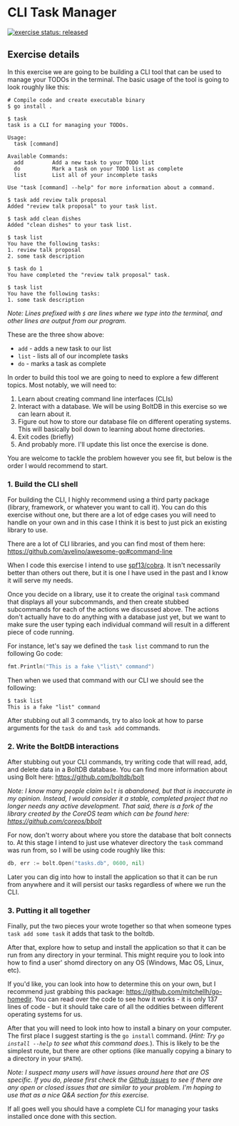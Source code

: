 # CLI Task Manager

[![exercise status: released](https://img.shields.io/badge/exercise%20status-released-green.svg?style=for-the-badge)](https://gophercises.com/exercises/task)

## Exercise details

In this exercise we are going to be building a CLI tool that can be used to manage your TODOs in the terminal. The basic usage of the tool is going to look roughly like this:

```
# Compile code and create executable binary
$ go install .

$ task
task is a CLI for managing your TODOs.

Usage:
  task [command]

Available Commands:
  add         Add a new task to your TODO list
  do          Mark a task on your TODO list as complete
  list        List all of your incomplete tasks

Use "task [command] --help" for more information about a command.

$ task add review talk proposal
Added "review talk proposal" to your task list.

$ task add clean dishes
Added "clean dishes" to your task list.

$ task list
You have the following tasks:
1. review talk proposal
2. some task description

$ task do 1
You have completed the "review talk proposal" task.

$ task list
You have the following tasks:
1. some task description
```

*Note: Lines prefixed with `$` are lines where we type into the terminal, and other lines are output from our program.*

These are the three show above:

- `add` - adds a new task to our list
- `list` - lists all of our incomplete tasks
- `do` - marks a task as complete

In order to build this tool we are going to need to explore a few different topics. Most notably, we will need to:

1. Learn about creating command line interfaces (CLIs)
2. Interact with a database. We will be using BoltDB in this exercise so we can learn about it.
3. Figure out how to store our database file on different operating systems. This will basically boil down to learning about home directories.
4. Exit codes (briefly)
5. And probably more. I'll update this list once the exercise is done.

You are welcome to tackle the problem however you see fit, but below is the order I would recommend to start.

### 1. Build the CLI shell

For building the CLI, I highly recommend using a third party package (library, framework, or whatever you want to call it). You can do this exercise without one, but there are a lot of edge cases you will need to handle on your own and in this case I think it is best to just pick an existing library to use.

There are a lot of CLI libraries, and you can find most of them here: <https://github.com/avelino/awesome-go#command-line>

When I code this exercise I intend to use [spf13/cobra](https://github.com/spf13/cobra). It isn't necessarily better than others out there, but it is one I have used in the past and I know it will serve my needs.

Once you decide on a library, use it to create the original `task` command that displays all your subcommands, and then create stubbed subcommands for each of the actions we discussed above. The actions don't actually have to do anything with a database just yet, but we want to make sure the user typing each individual command will result in a different piece of code running.

For instance, let's say we defined the `task list` command to run the following Go code:

```go
fmt.Println("This is a fake \"list\" command")
```

Then when we used that command with our CLI we should see the following:

```
$ task list
This is a fake "list" command
```

After stubbing out all 3 commands, try to also look at how to parse arguments for the `task do` and `task add` commands.

### 2. Write the BoltDB interactions

After stubbing out your CLI commands, try writing code that will read, add, and delete data in a BoltDB database. You can find more information about using Bolt here: <https://github.com/boltdb/bolt>

*Note: I know many people claim `bolt` is abandoned, but that is inaccurate in my opinion. Instead, I would consider it a stable, completed project that no longer needs any active development. That said, there is a fork of the library created by the CoreOS team which can be found here: <https://github.com/coreos/bbolt>*

For now, don't worry about where you store the database that bolt connects to. At this stage I intend to just use whatever directory the `task` command was run from, so I will be using code roughly like this:

```go
db, err := bolt.Open("tasks.db", 0600, nil)
```

Later you can dig into how to install the application so that it can be run from anywhere and it will persist our tasks regardless of where we run the CLI.

### 3. Putting it all together

Finally, put the two pieces your wrote together so that when someone types `task add some task` it adds that task to the boltdb.

After that, explore how to setup and install the application so that it can be run from any directory in your terminal. This might require you to look into how to find a user' shomd directory on any OS (Windows, Mac OS, Linux, etc).

If you'd like, you can look into how to determine this on your own, but I recommend just grabbing this package: <https://github.com/mitchellh/go-homedir>. You can read over the code to see how it works - it is only 137 lines of code - but it should take care of all the oddities between different operating systems for us.

After that you will need to look into how to install a binary on your computer. The first place I suggest starting is the `go install` command. (*Hint: Try `go install --help` to see what this command does.*). This is likely to be the simplest route, but there are other options (like manually copying a binary to a directory in your `$PATH`).

*Note: I suspect many users will have issues around here that are OS specific. If you do, please first check the [Github issues](https://github.com/gophercises/task/issues?utf8=%E2%9C%93&q=is%3Aissue) to see if there are any open or closed issues that are similar to your problem. I'm hoping to use that as a nice Q&A section for this exercise.*

If all goes well you should have a complete CLI for managing your tasks installed once done with this section.